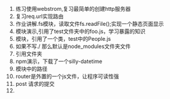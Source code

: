  1. 练习使用webstrom,复习最简单的创建http服务器
 2. 复习req.url实现路由
 3. 作业讲解.fs模块，读取文件fs.readFile();实现一个静态页面显示
 4. 模块演示,引用了test文件夹中的foo.js，学习暴露的知识
 5. 模块，引用了一个类，test中的People.js
 6. 如果不写./ 那么默认是node_modules文件夹文件
 7. 引用文件夹
 8. npm演示，下载了一个silly-datetime
 9. 模块中的路径
 10. router是外置的一个js文件，让程序可读性强
 11. post 请求的提交
 12.  